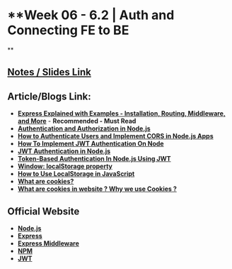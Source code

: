 # **Week 06 - 6.2 | Auth and Connecting FE to BE
**


## [Notes / Slides Link](https://petal-estimate-4e9.notion.site/Authentincation-a4b43c7cc1d14535a7b5b366080095fa?pvs=74)


## Article/Blogs Link:
- [**Express Explained with Examples - Installation, Routing, Middleware, and More**](https://www.freecodecamp.org/news/express-explained-with-examples-installation-routing-middleware-and-more/) - **Recommended - Must Read**
- [**Authentication and Authorization in Node.js**](https://codewithpawan.medium.com/authentication-and-authorization-in-node-js-a-comprehensive-guide-2755b57dce27)
- [**How to Authenticate Users and Implement CORS in Node.js Apps**](https://www.freecodecamp.org/news/how-to-authenticate-users-and-implement-cors-in-nodejs-applications/)
- [**How To Implement JWT Authentication On Node**](https://adevait.com/nodejs/how-to-implement-jwt-authentication-on-node)
- [**JWT Authentication in Node.js**](https://dvmhn07.medium.com/jwt-authentication-in-node-js-a-practical-guide-c8ab1b432a49)
- [**Token-Based Authentication In Node.js Using JWT**](https://www.scholarhat.com/tutorial/nodejs/token-based-authentication-using-json-web-token)
- [**Window: localStorage property**](https://developer.mozilla.org/en-US/docs/Web/API/Window/localStorage)
- [**How to Use LocalStorage in JavaScript**](https://www.freecodecamp.org/news/use-local-storage-in-modern-applications/)
- [**What are cookies?**](https://www.cloudflare.com/learning/privacy/what-are-cookies/)
- [**What are cookies in website ? Why we use Cookies ?**](https://medium.com/@vinciabhinav7/what-are-cookies-in-website-why-we-use-cookies-18ca67339e43)

## Official Website
- [**Node.js**](https://nodejs.org/en)
- [**Express**](https://expressjs.com/)
- [**Express Middleware**](https://expressjs.com/en/guide/using-middleware.html)
- [**NPM**](https://www.npmjs.com/)
- [**JWT**](https://jwt.io/)